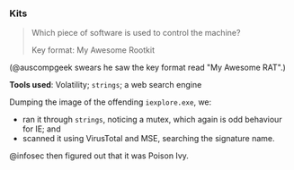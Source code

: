 ### Kits ###
> Which piece of software is used to control the machine?
>
> Key format: My Awesome Rootkit

(@auscompgeek swears he saw the key format read "My Awesome RAT".)

**Tools used**: Volatility; `strings`; a web search engine

Dumping the image of the offending `iexplore.exe`, we:

* ran it through `strings`, noticing a mutex, which again is odd behaviour for IE; and
* scanned it using VirusTotal and MSE, searching the signature name.

@infosec then figured out that it was Poison Ivy.

